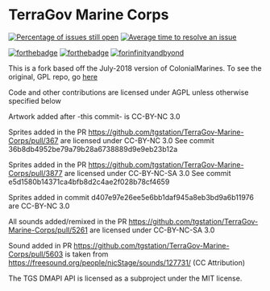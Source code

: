  # TerraGov Marine Corps
[![Percentage of issues still open](https://isitmaintained.com/badge/open/tgstation/TerraGov-Marine-Corps.svg)](https://isitmaintained.com/project/tgstation/TerraGov-Marine-Corps "Percentage of issues still open") [![Average time to resolve an issue](https://isitmaintained.com/badge/resolution/tgstation/TerraGov-Marine-Corps.svg)](https://isitmaintained.com/project/tgstation/TerraGov-Marine-Corps "Average time to resolve an issue")

 [![forthebadge](https://forthebadge.com/images/badges/built-with-resentment.svg)](https://forthebadge.com) [![forthebadge](https://forthebadge.com/images/badges/contains-technical-debt.svg)](https://forthebadge.com) [![forinfinityandbyond](https://user-images.githubusercontent.com/5211576/29499758-4efff304-85e6-11e7-8267-62919c3688a9.gif)](https://www.reddit.com/r/SS13/comments/5oplxp/what_is_the_main_problem_with_byond_as_an_engine/dclbu1a)

 This is a fork based off the July-2018 version of ColonialMarines. To see the original, GPL repo, go [here](https://github.com/MrStonedOne/cmhistory)

Code and other contributions are licensed under AGPL unless otherwise specified below

Artwork added after -this commit- is CC-BY-NC 3.0

Sprites added in the PR https://github.com/tgstation/TerraGov-Marine-Corps/pull/367 are licensed under CC-BY-NC 3.0
See commit 36b8db4952be79a79b28a6738889d9e9eb23b12a

Sprites added in the PR https://github.com/tgstation/TerraGov-Marine-Corps/pull/3877 are licensed under CC-BY-NC-SA 3.0
See commit e5d1580b14371ca4bfb8d2c4ae2f028b78cf4659

Sprites added in commit d407e97e26ee5e6bb1daf945a8eb3bd9a6b11976 are CC-BY-NC 3.0

All sounds added/remixed in the PR https://github.com/tgstation/TerraGov-Marine-Corps/pull/5261 are licensed under CC-BY-NC-SA 3.0

Sound added in PR https://github.com/tgstation/TerraGov-Marine-Corps/pull/5603 is taken from https://freesound.org/people/nicStage/sounds/127731/ (CC Attribution)

The TGS DMAPI API is licensed as a subproject under the MIT license.
